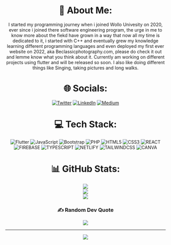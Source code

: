 <div align="center">
<h1> 💫 About Me:</h1>
I started my programming journey when i joined Wollo Univesity on 2020, ever since i joined there software engineering program, the urge in me to know more about the fiekd have grown in a way that now all my time is dedicated to it, i started with C++ and eventually grew my knowledge learning different programming languages and even deployed my first ever website on 2022, aka Beclassicphotography.com, please do check it out and lemme know what you think about it. Currently am working on different projects using flutter and will be released so soon. I also like doing different things like Singing, taking pictures and long walks.
</div>


<div align="center">
<h1> 🌐 Socials: </h1>
  
[![Twitter](https://img.shields.io/badge/Twitter-%231DA1F2.svg?logo=Twitter&logoColor=white)](https://twitter.com/Kidusyoh) [![LinkedIn](https://img.shields.io/badge/LinkedIn-%230077B5.svg?logo=linkedin&logoColor=white)]([https://www.linkedin.com/in/mela/](https://www.linkedin.com/in/kidus-yohannes-568a31207)) [![Medium](https://img.shields.io/badge/Medium-12100E?logo=medium&logoColor=white)](https://medium.com/@kidyoh789) 
</div>
<div align="center">
<h1> 💻 Tech Stack: </h1>
  
![Flutter](https://img.shields.io/badge/flutter-%23027DFD?style=for-the-badge&logo=flutter&logoColor=white) ![JavaScript](https://img.shields.io/badge/javascript-%23323330.svg?style=for-the-badge&logo=javascript&logoColor=%23F7DF1E)  ![Bootstrap](https://img.shields.io/badge/bootstrap-%23563D7C.svg?style=for-the-badge&logo=bootstrap&logoColor=white) ![PHP](https://img.shields.io/badge/php-%230769AD.svg?style=for-the-badge&logo=php&logoColor=white) ![HTML5](https://img.shields.io/badge/html5-%230769AD.svg?style=for-the-badge&logo=html5&logoColor=white) ![CSS3](https://img.shields.io/badge/css-%230769AD.svg?style=for-the-badge&logo=css3&logoColor=white) ![REACT](https://camo.githubusercontent.com/ab4c3c731a174a63df861f7b118d6c8a6c52040a021a552628db877bd518fe84/68747470733a2f2f696d672e736869656c64732e696f2f62616467652f72656163742d2532333230323332612e7376673f7374796c653d666f722d7468652d6261646765266c6f676f3d7265616374266c6f676f436f6c6f723d253233363144414642)
![FIREBASE](https://camo.githubusercontent.com/5f21245313a6fbfb17e0d4bf1efd6d6c3c26de60b920a6878a05b3a08c68cf4b/68747470733a2f2f696d672e736869656c64732e696f2f62616467652f46697265626173652d2532334646413631313f7374796c653d666f722d7468652d6261646765266c6f676f3d4669726562617365266c6f676f436f6c6f723d626c61636b)
![TYPESCRIPT](https://camo.githubusercontent.com/ee71fcc1aa3d059265517741dffc4161922fd744377e7a5f07c43381d0aa9aac/68747470733a2f2f696d672e736869656c64732e696f2f62616467652f747970657363726970742d2532333030374143432e7376673f7374796c653d666f722d7468652d6261646765266c6f676f3d74797065736372697074266c6f676f436f6c6f723d7768697465)
![NETLIFY](https://camo.githubusercontent.com/dfb4109b571fbeb03ce2fe6eefb9eb9a3ca63e618e57002cc4b17d784baea807/68747470733a2f2f696d672e736869656c64732e696f2f62616467652f6e65746c6966792d2532333030303030302e7376673f7374796c653d666f722d7468652d6261646765266c6f676f3d6e65746c696679266c6f676f436f6c6f723d23303043374237)
![TAILWINDCSS](https://camo.githubusercontent.com/ec8056bddf659d21de39b358d9786e56731cd767117e091348411666a5e7eee6/68747470733a2f2f696d672e736869656c64732e696f2f62616467652f7461696c77696e646373732d2532333338423241432e7376673f7374796c653d666f722d7468652d6261646765266c6f676f3d7461696c77696e642d637373266c6f676f436f6c6f723d7768697465)
![CANVA](https://camo.githubusercontent.com/5e97a4e428eb8bdf169c671b77ebe47f45cf9ca4e704e4bcac4932d3c8511ad6/68747470733a2f2f696d672e736869656c64732e696f2f62616467652f43616e76612d2532333030433443432e7376673f7374796c653d666f722d7468652d6261646765266c6f676f3d43616e7661266c6f676f436f6c6f723d7768697465)


</div>

<div align="center">

<h1> 📊 GitHub Stats: </h1>

![](https://github-readme-stats.vercel.app/api?username=Kidyoh&theme=dark&hide_border=false&include_all_commits=true&count_private=true)<br/>
![](https://github-readme-streak-stats.herokuapp.com/?user=Kidyoh&theme=dark&hide_border=false)<br/>
![](https://github-readme-stats.vercel.app/api/top-langs/?username=Kidyoh&theme=dark&hide_border=false&include_all_commits=true&count_private=true&layout=compact)


<h3> ✍️ Random Dev Quote </h3>
  
![](https://quotes-github-readme.vercel.app/api?type=vetical&theme=dark)


---
[![](https://visitcount.itsvg.in/api?id=Kidyoh&label=Profile%20Views&color=1&icon=6&pretty=true)](https://visitcount.itsvg.in)

</div>
